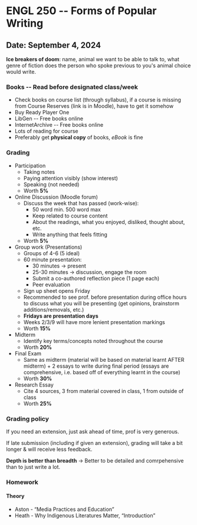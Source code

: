 # ENGL 250 -- Forms of Popular Writing

## Date: September 4, 2024 

**Ice breakers of doom**: name, animal we want to be able to talk to, what genre of fiction does the person who spoke previous to you's animal choice would write.

### Books -- Read before designated class/week
- Check books on course list (through syllabus), if a course is missing from Course Reserves (link is in Moodle), have to get it somehow
- Buy Ready Player One
- LibGen -- Free books online
- InternetArchive -- Free books online
- Lots of reading for course
- Preferably get **physical copy** of books, *eBook* is fine

### Grading
- Participation
    - Taking notes
    - Paying attention visibly (show interest)
    - Speaking (not needed)
    - Worth **5%**
- Online Discussion (Moodle forum)
    - Discuss the week that has passed (work-wise):
        - 50 word min. 500 word max
        - Keep related to course content
        - About the readings, what you enjoyed, disliked, thought about, etc.
        - Write anything that feels fitting
    - Worth **5%**
- Group work (Presentations)
    - Groups of 4-6 (5 ideal)
    - 60 minute presentation:
        - 30 minutes -> present
        - 25-30 minutes -> discussion, engage the room
        - Submit a co-authored reflection piece (1 page each)
        - Peer evaluation
    - Sign up sheet opens Friday
    - Recommended to see prof. before presentation during office hours to discuss what you will be presenting (get opinions, brainstorm additions/removals, etc.)
    - **Fridays are presentation days**
    - Weeks 2/3/9 will have more lenient presentation markings
    - Worth **15%**
- Midterm
    - Identify key terms/concepts noted throughout the course
    - Worth **20%**
- Final Exam
    - Same as midterm (material will be based on material learnt AFTER midterm) + 2 essays to write during final period (essays are comprehensive, i.e. based off of everything learnt in the course)
    - Worth **30%**
- Research Essay
    - Cite 4 sources, 3 from material covered in class, 1 from outside of class
    - Worth **25%**

### Grading policy
If you need an extension, just ask ahead of time, prof is very generous.

If late submission (including if given an extension), grading will take a bit longer & will receive less feedback.

**Depth is better than breadth** -> Better to be detailed and comrpehensive than to just write a lot.

### Homework

#### Theory
- Aston - “Media Practices and Education”
- Heath - Why Indigenous Literatures Matter, “Introduction”

